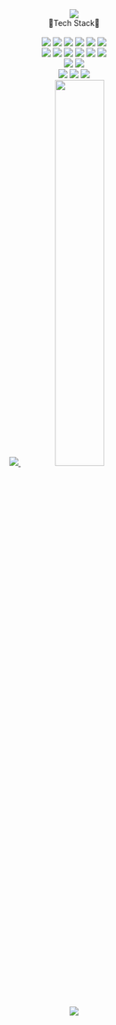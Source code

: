 
<div align=center> 
<img src="https://capsule-render.vercel.app/api?type=waving&color=auto&height=200&section=header&text=KIMHYUNBEEN&fontSize=90" />

 <div>👋Tech Stack👋</div>
<br>
  <img src="https://img.shields.io/badge/java-007396?style=for-the-badge&logo=java&logoColor=white"> 
  <img src="https://img.shields.io/badge/python-3776AB?style=for-the-badge&logo=python&logoColor=white">
  <img src="https://img.shields.io/badge/html5-E34F26?style=for-the-badge&logo=html5&logoColor=white"> 
  <img src="https://img.shields.io/badge/css-1572B6?style=for-the-badge&logo=css3&logoColor=white"> 
  <img src="https://img.shields.io/badge/javascript-F7DF1E?style=for-the-badge&logo=javascript&logoColor=black"> 
  <img src="https://img.shields.io/badge/jquery-0769AD?style=for-the-badge&logo=jquery&logoColor=white">
  <br>
  <img src="https://img.shields.io/badge/oracle-F80000?style=for-the-badge&logo=oracle&logoColor=white"> 
  <img src="https://img.shields.io/badge/mysql-4479A1?style=for-the-badge&logo=mysql&logoColor=white"> 
  <img src="https://img.shields.io/badge/firebase-FFCA28?style=for-the-badge&logo=firebase&logoColor=white">
  <img src="https://img.shields.io/badge/react-61DAFB?style=for-the-badge&logo=react&logoColor=black"> 
  <img src="https://img.shields.io/badge/flask-000000?style=for-the-badge&logo=flask&logoColor=white">
  <img src="https://img.shields.io/badge/bootstrap-7952B3?style=for-the-badge&logo=bootstrap&logoColor=white">
  <br>
  <img src="https://img.shields.io/badge/linux-FCC624?style=for-the-badge&logo=linux&logoColor=black"> 
  <img src="https://img.shields.io/badge/amazonaws-232F3E?style=for-the-badge&logo=amazonaws&logoColor=white"> 
  <br>
  <img src="https://img.shields.io/badge/github-181717?style=for-the-badge&logo=github&logoColor=white">
  <img src="https://img.shields.io/badge/git-F05032?style=for-the-badge&logo=git&logoColor=white">
  <img src="https://img.shields.io/badge/fontawesome-339AF0?style=for-the-badge&logo=fontawesome&logoColor=white">
  <br>

<a href="s">
  <img src="https://github-readme-stats.vercel.app/api/top-langs/?username=PANG2OPPA&exclude_repo=dkssud8150.github.io&layout=compact&theme=tokyonight" />
</a>
<a href="s">
  <img src="https://github-readme-stats.vercel.app/api?username=PANG2OPPA&theme=tokyonight&show_icons=true" width="42%" />
</a>

![](https://github-profile-summary-cards.vercel.app/api/cards/profile-details?username=PANG2OPPA&theme=nord_dark)
</div>

